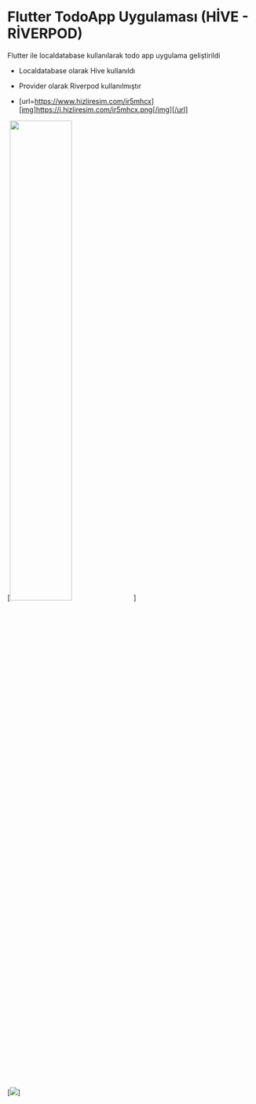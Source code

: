 # Flutter TodoApp Uygulaması (HİVE - RİVERPOD)

Flutter ile localdatabase kullanılarak todo app uygulama geliştirildi 
- Localdatabase olarak Hive kullanıldı
- Provider olarak Riverpod kullanılmıştır

- [url=https://www.hizliresim.com/ir5mhcx][img]https://i.hizliresim.com/ir5mhcx.png[/img][/url]

[<img src="https://i.ytimg.com/vi/Hc79sDi3f0U/maxresdefault.jpg" width="50%">]

[<img src="[https://i.ytimg.com/vi/Hc79sDi3f0U/maxresdefault.jpg]">]

